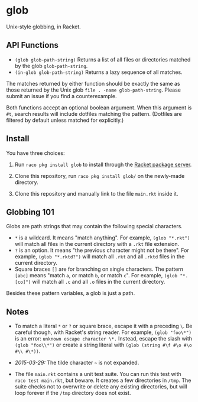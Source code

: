 glob
====

Unix-style globbing, in Racket.

API Functions
---
- `(glob glob-path-string)` Returns a list of all files or directories matched by the glob `glob-path-string`.
- `(in-glob glob-path-string)` Returns a lazy sequence of all matches.

The matches returned by either function should be exactly the same as those returned by the Unix glob `file . -name glob-path-string`.
Please submit an issue if you find a counterexample.

Both functions accept an optional boolean argument.
When this argument is `#t`, search results will include dotfiles matching the pattern.
(Dotfiles are filtered by default unless matched for explicitly.)

Install
---

You have three choices:

1. Run `raco pkg install glob` to install through the [Racket package server](pkgs.racket-lang.org).

2. Clone this repository, run `raco pkg install glob/` on the newly-made directory.

3. Clone this repository and manually link to the file `main.rkt` inside it.

Globbing 101
---

Globs are path strings that may contain the following special characters.

- `*` is a wildcard.
  It means "match anything".
  For example, `(glob "*.rkt")` will match all files in the current directory with a `.rkt` file extension.
- `?` is an option.
  It means "the previous character might not be there".
  For example, `(glob "*.rktd?")` will match all `.rkt` and all `.rktd` files in the current directory.
- Square braces `[]` are for branching on single characters.
  The pattern `[abc]` means "match `a`, or match `b`, or match `c`".
  For example, `(glob "*.[co]")` will match all `.c` and all `.o` files in the current directory.

Besides these pattern variables, a glob is just a path.

Notes
-----
- To match a literal `*` or `?` or square brace, escape it with a preceding `\`.
  Be careful though, with Racket's string reader.
  For example, `(glob "foo\*")` is an error: `unknown escape character \*.`
  Instead, escape the slash with `(glob "foo\\*")` or create a string literal with `(glob (string #\f #\o #\o #\\ #\*))`.

- _2015-03-29:_ The tilde character `~` is not expanded.

- The file `main.rkt` contains a unit test suite.
  You can run this test with `raco test main.rkt`, but beware.
  It creates a few directories in `/tmp`.
  The suite checks not to overwrite or delete any existing directories, but will loop forever if the `/tmp` directory does not exist.

